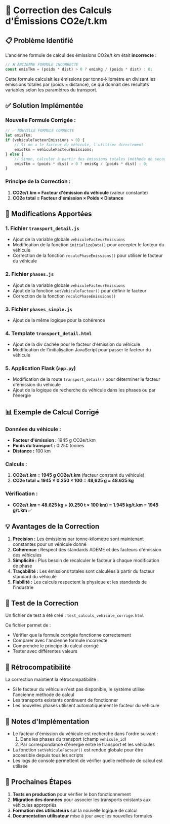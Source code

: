 # 🚛 Correction des Calculs d'Émissions CO2e/t.km

## 📋 Problème Identifié

L'ancienne formule de calcul des émissions CO2e/t.km était **incorrecte** :

```javascript
// ❌ ANCIENNE FORMULE INCORRECTE
const emisTkm = (poids * dist) > 0 ? emisKg / (poids * dist) : 0;
```

Cette formule calculait les émissions par tonne-kilomètre en divisant les émissions totales par (poids × distance), ce qui donnait des résultats variables selon les paramètres du transport.

## ✅ Solution Implémentée

### **Nouvelle Formule Corrigée :**

```javascript
// ✅ NOUVELLE FORMULE CORRECTE
let emisTkm;
if (vehiculeFacteurEmissions > 0) {
    // Si on a le facteur du véhicule, l'utiliser directement
    emisTkm = vehiculeFacteurEmissions;
} else {
    // Sinon, calculer à partir des émissions totales (méthode de secours)
    emisTkm = (poids * dist) > 0 ? emisKg / (poids * dist) : 0;
}
```

### **Principe de la Correction :**

1. **CO2e/t.km = Facteur d'émission du véhicule** (valeur constante)
2. **CO2e total = Facteur d'émission × Poids × Distance**

## 🔧 Modifications Apportées

### **1. Fichier `transport_detail.js`**
- Ajout de la variable globale `vehiculeFacteurEmissions`
- Modification de la fonction `initializeData()` pour accepter le facteur du véhicule
- Correction de la fonction `recalcPhaseEmissions()` pour utiliser le facteur du véhicule

### **2. Fichier `phases.js`**
- Ajout de la variable globale `vehiculeFacteurEmissions`
- Ajout de la fonction `setVehiculeFacteur()` pour définir le facteur
- Correction de la fonction `recalcPhaseEmissions()`

### **3. Fichier `phases_simple.js`**
- Ajout de la même logique pour la cohérence

### **4. Template `transport_detail.html`**
- Ajout de la div cachée pour le facteur d'émission du véhicule
- Modification de l'initialisation JavaScript pour passer le facteur du véhicule

### **5. Application Flask (`app.py`)**
- Modification de la route `transport_detail()` pour déterminer le facteur d'émission du véhicule
- Ajout de la logique de recherche du véhicule dans les phases ou par l'énergie

## 📊 Exemple de Calcul Corrigé

### **Données du véhicule :**
- **Facteur d'émission :** 1945 g CO2e/t.km
- **Poids du transport :** 0.250 tonnes
- **Distance :** 100 km

### **Calculs :**
1. **CO2e/t.km = 1945 g CO2e/t.km** (facteur constant du véhicule)
2. **CO2e total = 1945 × 0.250 × 100 = 48,625 g = 48.625 kg**

### **Vérification :**
- **CO2e/t.km = 48.625 kg ÷ (0.250 t × 100 km) = 1.945 kg/t.km = 1945 g/t.km** ✅

## 💡 Avantages de la Correction

1. **Précision :** Les émissions par tonne-kilomètre sont maintenant constantes pour un véhicule donné
2. **Cohérence :** Respect des standards ADEME et des facteurs d'émission des véhicules
3. **Simplicité :** Plus besoin de recalculer le facteur à chaque modification de phase
4. **Traçabilité :** Les émissions totales sont calculées à partir du facteur standard du véhicule
5. **Fiabilité :** Les calculs respectent la physique et les standards de l'industrie

## 🧪 Test de la Correction

Un fichier de test a été créé : `test_calculs_vehicule_corrige.html`

Ce fichier permet de :
- Vérifier que la formule corrigée fonctionne correctement
- Comparer avec l'ancienne formule incorrecte
- Comprendre le principe du calcul corrigé
- Tester avec différentes valeurs

## 🔄 Rétrocompatibilité

La correction maintient la rétrocompatibilité :
- Si le facteur du véhicule n'est pas disponible, le système utilise l'ancienne méthode de calcul
- Les transports existants continuent de fonctionner
- Les nouvelles phases utilisent automatiquement le facteur du véhicule

## 📝 Notes d'Implémentation

- Le facteur d'émission du véhicule est recherché dans l'ordre suivant :
  1. Dans les phases du transport (champ `vehicule_id`)
  2. Par correspondance d'énergie entre le transport et les véhicules
- La fonction `setVehiculeFacteur()` est rendue globale pour être accessible depuis tous les scripts
- Les logs de console permettent de vérifier quelle méthode de calcul est utilisée

## 🎯 Prochaines Étapes

1. **Tests en production** pour vérifier le bon fonctionnement
2. **Migration des données** pour associer les transports existants aux véhicules appropriés
3. **Formation des utilisateurs** sur la nouvelle logique de calcul
4. **Documentation utilisateur** mise à jour avec les nouvelles formules





